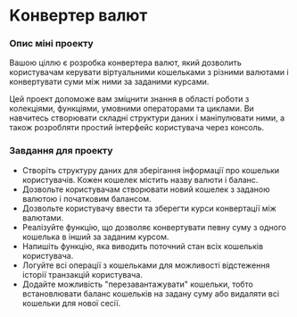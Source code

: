 # Kонвертер валют


### Опис міні проекту

Вашою ціллю є розробка конвертера валют, який дозволить користувачам керувати віртуальними кошельками з різними валютами і конвертувати суми між ними за заданими курсами.

Цей проект допоможе вам зміцнити знання в області роботи з колекціями, функціями, умовними операторами та циклами. Ви навчитесь створювати складні структури даних і маніпулювати ними, а також розробляти простий інтерфейс користувача через консоль.



### Завдання для проекту

 - Створіть структуру даних для зберігання інформації про кошельки користувачів. Кожен кошелек містить назву валюти і баланс.
 - Дозвольте користувачам створювати новий кошелек з заданою валютою і початковим балансом.
 - Дозвольте користувачу ввести та зберегти курси конвертації між валютами.
 - Реалізуйте функцію, що дозволяє конвертувати певну суму з одного кошелька в інший за заданим курсом.
 - Напишіть функцію, яка виводить поточний стан всіх кошельків користувача.
 - Логуйте всі операції з кошельками для можливості відстеження історії транзакцій користувача.
 - Додайте можливість "перезавантажувати" кошельки, тобто встановлювати баланс кошельків на задану суму або видаляти всі кошельки для нової сесії.